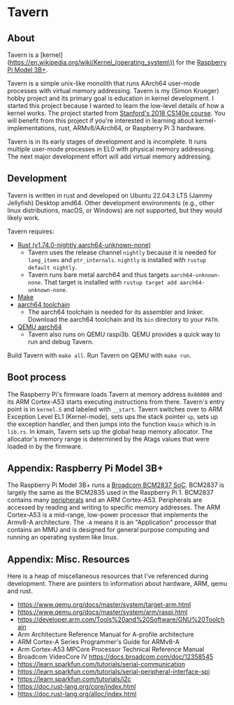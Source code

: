 # Tavern

## About
Tavern is a [kernel](https://en.wikipedia.org/wiki/Kernel_(operating_system\)) for the [Raspberry Pi Model 3B+](https://www.raspberrypi.com/products/raspberry-pi-3-model-b-plus/).

Tavern is a simple unix-like monolith
that runs AArch64 user-mode processes with virtual memory addressing.
Tavern is my (Simon Krueger) hobby project and its primary goal is education in kernel development.
I started this project because I wanted to learn the low-level details of how a kernel works.
The project started from [Stanford's 2018 CS140e course](https://cs140e.sergio.bz/).
You will benefit from this project if you're interested
in learning about kernel-implementations, rust, ARMv8/AArch64, or Raspberry Pi 3 hardware.

Tavern is in its early stages of development and is incomplete.
It runs multiple user-mode processes in EL0 with physical memory addressing.
The next major development effort will add virtual memory addressing.

## Development

Tavern is written in rust and developed on Ubuntu 22.04.3 LTS (Jammy Jellyfish) Desktop amd64.
Other development environments (e.g., other linux distributions, macOS, or Windows) are not supported,
but they would likely work.

Tavern requires:
- [Rust (v1.74.0-nightly aarch64-unknown-none)](https://rustup.rs/)
    - Tavern uses the release channel `nightly` because it is needed for `lang_items` and `ptr_internals`. `nightly` is installed with `rustup default nightly`.
    - Tavern runs bare metal aarch64 and thus targets `aarch64-unknown-none`. That target is installed with `rustup target add aarch64-unknown-none`.
- [Make](https://packages.ubuntu.com/jammy/make)
- [aarch64 toolchain](https://developer.arm.com/Tools%20and%20Software/GNU%20Toolchain)
    - The aarch64 toolchain is needed for its assembler and linker. Download the aarch64 toolchain and its `bin` directory to your `PATH`.
- [QEMU aarch64](https://wiki.ubuntu.com/ARM64/QEMU)
    - Tavern also runs on QEMU raspi3b. QEMU provides a quick way to run and debug Tavern.

Build Tavern with `make all`. Run Tavern on QEMU with `make run`.

## Boot process
The Raspberry Pi's firmware loads Tavern at memory address `0x80000` and its ARM Cortex-A53 starts executing instructions from there.
Tavern's entry point is in `kernel.S` and labeled with `__start`.
Tavern switches over to ARM Exception Level EL1 (Kernel-mode), sets ups the stack pointer `sp`, sets up the exception handler, and then jumps into the function
`kmain` which is in `lib.rs`.
In kmain, Tavern sets up the global heap memory allocator.
The allocator's memory range is determined by the Atags values that were loaded in by the firmware.


## Appendix: Raspberry Pi Model 3B+

The Raspberry Pi Model 3B+ runs a [Broadcom BCM2837 SoC](https://www.raspberrypi.com/documentation/computers/processors.html#bcm2837).
BCM2837 is largely the same as the BCM2835 used in the Raspberry Pi 1.
BCM2837 contains many [peripherals](https://www.raspberrypi.org/app/uploads/2012/02/BCM2835-ARM-Peripherals.pdf) and
an ARM Cortex-A53.
Peripherals are accessed by reading and writing to specific memory addresses.
The ARM Cortex-A53 is a mid-range, low-power processor that implements the Armv8-A architecture.
The `-A` means it is an "Application" processor that contains an MMU and is designed for general purpose computing and running an operating system like linux.

## Appendix: Misc. Resources
Here is a heap of miscellaneous resources that I've referenced during development.
There are pointers to information about hardware, ARM, qemu and rust.

- https://www.qemu.org/docs/master/system/target-arm.html
- https://www.qemu.org/docs/master/system/arm/raspi.html
- https://developer.arm.com/Tools%20and%20Software/GNU%20Toolchain
- Arm Architecture Reference Manual for A-profile architecture
- ARM Cortex-A Series Programmer's Guide for ARMv8-A
- Arm Cortex-A53 MPCore Processor Technical Reference Manual
- Broadcom VideoCore IV https://docs.broadcom.com/doc/12358545
- https://learn.sparkfun.com/tutorials/serial-communication
- https://learn.sparkfun.com/tutorials/serial-peripheral-interface-spi
- https://learn.sparkfun.com/tutorials/i2c
- https://doc.rust-lang.org/core/index.html
- https://doc.rust-lang.org/alloc/index.html
